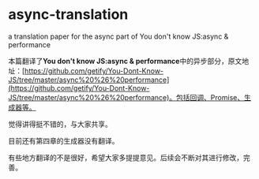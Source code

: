 # async-translation
a translation paper for the async part of You don't know JS:async &amp; performance

本篇翻译了**You don't know JS:async &amp; performance**中的异步部分，原文地址：[https://github.com/getify/You-Dont-Know-JS/tree/master/async%20%26%20performance](https://github.com/getify/You-Dont-Know-JS/tree/master/async%20%26%20performance)。包括回调、Promise、生成器等。

觉得讲得挺不错的，与大家共享。

目前还有第四章的生成器没有翻译。

有些地方翻译的不是很好，希望大家多提提意见。后续会不断对其进行修改，完善。
